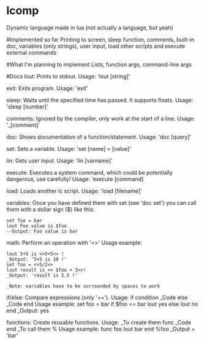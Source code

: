 # lcomp
Dynamic language made in lua (not actually a language, but yeah)

#Implemented so far
Printing to screen, sleep function, comments, built-in doc, variables (only strings), user input, load other scripts and execute external commands

#What I'm planning to implement
Lists, function args, command-line args

#Docs
lout: Prints to stdout. Usage: 'lout [string]'

exit: Exits program. Usage: 'exit'

sleep: Waits until the specified time has passed. It supports floats. Usage: 'sleep [number]'

comments: Ignored by the compiler, only work at the start of a line. Usage: '_[comment]'

doc: Shows documentation of a function/statement. Usage: 'doc [query]'

set: Sets a variable. Usage: 'set [name] = [value]'

lin: Gets user input. Usage: 'lin [varname]'

execute: Executes a system command, which could be potentially dangerous, use carefully! Usage: 'execute [command]

load: Loads another lc script. Usage: 'load [filename]'

variables: Once you have defined them with set (see 'doc set') you can call them with a dollar sign ($) like this:

    set foo = bar
    lout Foo value is $foo
    --Output: Foo value is bar

math: Perform an operation with '<>' Usage example:

    lout 5+5 is <>5+5<> ! 
    _Output: '5+5 is 10 !'
    set foo = <>5/2<>
    lout result is <> $foo + 3<>!
    _Output: 'result is 5.5 !'
    
    _Note: variables have to be surrounded by spaces to work

if/else: Compare expressions (only '==').
Usage:
  if condition
    _Code
  else
    _Code
  end
Usage example:
  set foo = bar
  if $foo == bar
    lout yes
  else
    lout no
  end
  _Output: yes

functions: Create reusable functions.
Usage:
  _To create them
  func <name>
    _Code
  end
  _To call them
  %<name>
Usage example:
  func foo
    lout bar
  end
  %foo
  _Output = 'bar'